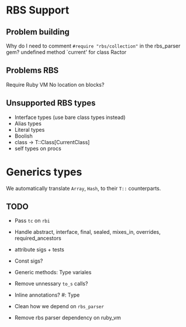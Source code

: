 # RBS Support

## Problem building

Why do I need to comment `#require "rbs/collection"` in the rbs_parser gem?
    undefined method `current' for class Ractor


## Problems RBS

Require Ruby VM
No location on blocks?

## Unsupported RBS types

* Interface types (use bare class types instead)
* Alias types
* Literal types
* Boolish
* class -> T::Class[CurrentClass]
* self types on procs

# Generics types

We automatically translate `Array`, `Hash`, to their `T::` counterparts.


## TODO

* Pass `tc` on `rbi`

* Handle abstract, interface, final, sealed, mixes_in, overrides, required_ancestors
* attribute sigs + tests
* Const sigs?

* Generic methods: Type variales
* Remove unnessary `to_s` calls?

* Inline annotations? #: Type

* Clean how we depend on `rbs_parser`
* Remove rbs parser dependency on ruby_vm
